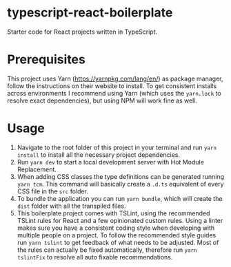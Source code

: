 # typescript-react-boilerplate
Starter code for React projects written in TypeScript.

# Prerequisites

This project uses Yarn (https://yarnpkg.com/lang/en/) as package manager, follow the instructions on their website to install. To get consistent installs across environments I recommend using Yarn (which uses the `yarn.lock` to resolve exact dependencies), but using NPM will work fine as well.

# Usage

1. Navigate to the root folder of this project in your terminal and run `yarn install` to install all the necessary project dependencies.
1. Run `yarn dev` to start a local development server with Hot Module Replacement.
1. When adding CSS classes the type definitions can be generated running `yarn tcm`. This command will basically create a `.d.ts` equivalent of every CSS file in the `src` folder.
1. To bundle the application you can run `yarn bundle`, which will create the `dist` folder with all the transpiled files.
1. This boilerplate project comes with TSLint, using the recommended TSLint rules for React and a few opinionated custom rules. Using a linter makes sure you have a consistent coding style when developing with multiple people on a project. To follow the recommended style guides run `yarn tslint` to get feedback of what needs to be adjusted. Most of the rules can actually be fixed automatically, therefore run `yarn tslintFix` to resolve all auto fixable recommendations.
